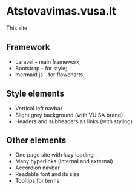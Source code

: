 # Atstovavimas.vusa.lt

This site 

## Framework

- Laravel - main framework;
- Bootstrap - for style;
- mermaid.js - for flowcharts;

## Style elements

- Vertical left navbar
- Slight grey background (with VU SA brand)
- Headers and subheaders as links (with styling)

## Other elements

- One page site with lazy loading
- Many hyperlinks (internal and external)
- Accordion navbar
- Readable font and its size
- Tooltips for terms
